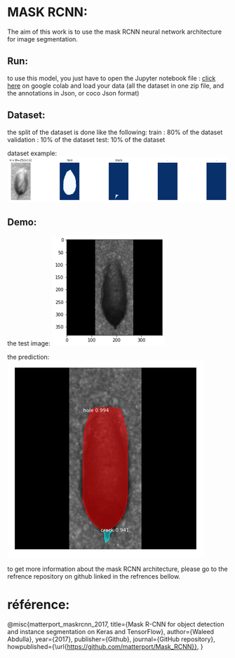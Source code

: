 # MASK RCNN:
The aim of this work is to use the mask RCNN neural network architecture for image segmentation. 

## Run: 
to use this model, you just have to open the Jupyter notebook file : 
[click here](https://github.com/Koussailakadi/Mask_RCNN/blob/main/Train_Demo_MaskRCNN_Cracks_Segmentation.ipynb) on google colab and load your data (all the dataset in one  zip file, and the annotations in Json, or coco Json format)


## Dataset: 
the split of the dataset is done like the following: 
train : 80% of the dataset 
validation : 10% of the dataset
test: 10% of the dataset 

dataset example: 
![alt text](https://github.com/Koussailakadi/Mask_RCNN/blob/main/img/train_images.png)

## Demo:  
the test image: 
![alt text](https://github.com/Koussailakadi/Mask_RCNN/blob/main/img/test_image.png)
 
the prediction:
![alt text](https://github.com/Koussailakadi/Mask_RCNN/blob/main/img/prediction.png)



to get more information about the mask RCNN architecture, please go to the refrence repository on github linked in the refrences bellow. 
# référence:
@misc{matterport_maskrcnn_2017,
  title={Mask R-CNN for object detection and instance segmentation on Keras and TensorFlow},
  author={Waleed Abdulla},
  year={2017},
  publisher={Github},
  journal={GitHub repository},
  howpublished={\url{https://github.com/matterport/Mask_RCNN}},
}